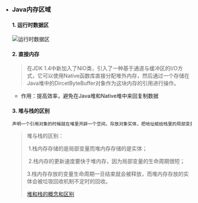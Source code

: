 - ### Java内存区域

  #### 1. 运行时数据区

  ![运行时数据区](https://github.com/Flag2333/TheWayToGod-Java/blob/master/img/%E8%BF%90%E8%A1%8C%E6%97%B6%E6%95%B0%E6%8D%AE%E5%8C%BA.png)

  #### 2. 直接内存

  > 在JDK 1.4中新加入了NIO类，引入了一种基于通道与缓冲区的I/O方式，它可以使用Native函数库直接分配堆外内存，然后通过一个存储在Java堆中的DircetByteBuffer对象作为这块内存的引用进行操作。

  - 作用：提高效率，避免在Java堆和Native堆中来回复制数据

  #### 3. 堆与栈的区别

  ```bash
  声明一个引用对象的时候就在堆里开辟一个空间，存放对象实体，把地址赋给栈里的局部变量变量，对象进行初始化过后可以使用。如果当变量等于null的时候，取消引用数据类型的指向 ，这种对象会由垃圾回收机制自动回收。
  ```

  > 堆与栈的区别：
  >
  > ​            1.栈内存存储的是局部变量而堆内存存储的是实体；
  >
  > ​            2.栈内存的更新速度要快于堆内存，因为局部变量的生命周期很短；
  >
  > ​            3.栈内存存放的变量生命周期一旦结束就会被释放，而堆内存存放的实体会被垃圾回收机制不定时的回收。
  >
  > [堆和栈的概念和区别](https://blog.csdn.net/pt666/article/details/70876410)